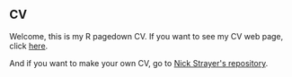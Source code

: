 ## CV

Welcome, this is my R pagedown CV. If you want to see my CV web page, click [here](https://alexandrehsd.github.io/cv/).

And if you want to make your own CV, go to [Nick Strayer's repository](https://github.com/nstrayer/cv).

